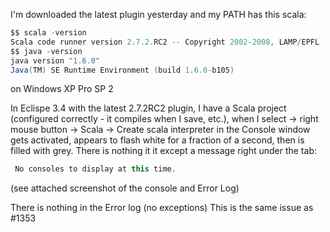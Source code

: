 I'm downloaded the latest plugin yesterday and my PATH has this scala:
```scala
$$ scala -version
Scala code runner version 2.7.2.RC2 -- Copyright 2002-2008, LAMP/EPFL
$$ java -version
java version "1.6.0"
Java(TM) SE Runtime Environment (build 1.6.0-b105)
```

on Windows XP Pro SP 2

In Eclispe 3.4 with the latest 2.7.2RC2 plugin, I have a Scala project (configured correctly - it compiles when I save, etc.),
when I select <project> -> right mouse button -> Scala -> Create scala interpreter in <project>
the Console window gets activated, appears to flash white
for a fraction of a second, then is filled with grey.
There is nothing it it
except a message right under the tab:
```scala
 No consoles to display at this time.
```

(see attached screenshot of the console and Error Log)

There is nothing in the Error log (no exceptions)
This is the same issue as #1353

